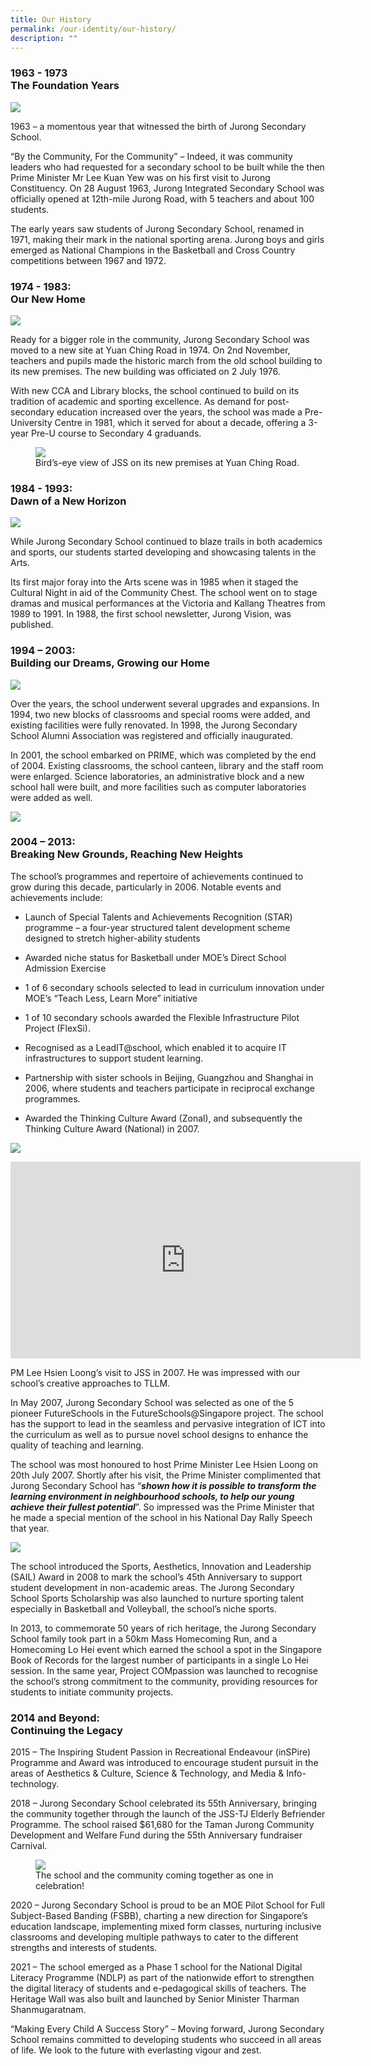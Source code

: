 ```yaml
---
title: Our History
permalink: /our-identity/our-history/
description: ""
---
```


### 1963 - 1973 <bR> The Foundation Years

![](/images/history.jpg)

1963 – a momentous year that witnessed the birth of Jurong Secondary School. 

“By the Community, For the Community” – Indeed, it was community leaders who had requested for a secondary school to be built while the then Prime Minister Mr Lee Kuan Yew was on his first visit to Jurong Constituency. On 28 August 1963, Jurong Integrated Secondary School was officially opened at 12th\-mile Jurong Road, with 5 teachers and about 100 students.

The early years saw students of Jurong Secondary School, renamed in 1971, making their mark in the national sporting arena. Jurong boys and girls emerged as National Champions in the Basketball and Cross Country competitions between 1967 and 1972.

### 1974 - 1983: <br> Our New Home

![](/images/history1.jpg)

Ready for a bigger role in the community, Jurong Secondary School was moved to a new site at Yuan Ching Road in 1974. On 2nd November, teachers and pupils made the historic march from the old school building to its new premises. The new building was officiated on 2 July 1976.

With new CCA and Library blocks, the school continued to build on its tradition of academic and sporting excellence. As demand for post-secondary education increased over the years, the school was made a Pre-University Centre in 1981, which it served for about a decade, offering a 3-year Pre-U course to Secondary 4 graduands.

<figure>  
<img src="/images/Our%20New%20Home_3.png">  
<figcaption> Bird’s-eye view of JSS on its new premises at Yuan Ching Road. </figcaption>  
</figure>

### 1984 - 1993: <br> Dawn of a New Horizon

![](/images/history2.jpg)

While Jurong Secondary School continued to blaze trails in both academics and sports, our students started developing and showcasing talents in the Arts.

Its first major foray into the Arts scene was in 1985 when it staged the Cultural Night in aid of the Community Chest. The school went on to stage dramas and musical performances at the Victoria and Kallang Theatres from 1989 to 1991. In 1988, the first school newsletter, Jurong Vision, was published.

### 1994 – 2003: <br> Building our Dreams, Growing our Home

![](/images/history3.jpg)
		 
Over the years, the school underwent several upgrades and expansions. In 1994, two new blocks of classrooms and special rooms were added, and existing facilities were fully renovated. In 1998, the Jurong Secondary School Alumni Association was registered and officially inaugurated.

In 2001, the school embarked on PRIME, which was completed by the end of 2004. Existing classrooms, the school canteen, library and the staff room were enlarged. Science laboratories, an administrative block and a new school hall were built, and more facilities such as computer laboratories were added as well.

![](/images/history4.jpg)

### 2004 – 2013: <br> Breaking New Grounds, Reaching New Heights

The school’s programmes and repertoire of achievements continued to grow during this decade, particularly in 2006. Notable events and achievements include:

*   Launch of Special Talents and Achievements Recognition (STAR) programme – a four-year structured talent development scheme designed to stretch higher-ability students

*   Awarded niche status for Basketball under MOE’s Direct School Admission Exercise

*   1 of 6 secondary schools selected to lead in curriculum innovation under MOE’s “Teach Less, Learn More” initiative

*   1 of 10 secondary schools awarded the Flexible Infrastructure Pilot Project (FlexSi).

*   Recognised as a LeadIT@school, which enabled it to acquire IT infrastructures to support student learning.

*   Partnership with sister schools in Beijing, Guangzhou and Shanghai in 2006, where students and teachers participate in reciprocal exchange programmes.

*   Awarded the Thinking Culture Award (Zonal), and subsequently the Thinking Culture Award (National) in 2007.

![](/images/letter.jpg)

<iframe width="560" height="315" src="https://www.youtube.com/embed/YVvZxnDak0w" title="YouTube video player" frameborder="0" allow="accelerometer; autoplay; clipboard-write; encrypted-media; gyroscope; picture-in-picture" allowfullscreen></iframe>

PM Lee Hsien Loong’s visit to JSS in 2007. He was impressed with our school’s creative approaches to TLLM.

In May 2007, Jurong Secondary School was selected as one of the 5 pioneer FutureSchools in the FutureSchools@Singapore project. The school has the support to lead in the seamless and pervasive integration of ICT into the curriculum as well as to pursue novel school designs to enhance the quality of teaching and learning.

The school was most honoured to host Prime Minister Lee Hsien Loong on 20th July 2007. Shortly after his visit, the Prime Minister complimented that Jurong Secondary School has “**_shown how it is possible to transform the learning environment in neighbourhood schools, to help our young achieve their fullest potential_**”. So impressed was the Prime Minister that he made a special mention of the school in his National Day Rally Speech that year.

![](/images/history5.jpg)

The school introduced the Sports, Aesthetics, Innovation and Leadership (SAIL) Award in 2008 to mark the school’s 45th Anniversary to support student development in non-academic areas. The Jurong Secondary School Sports Scholarship was also launched to nurture sporting talent especially in Basketball and Volleyball, the school’s niche sports.

In 2013, to commemorate 50 years of rich heritage, the Jurong Secondary School family took part in a 50km Mass Homecoming Run, and a Homecoming Lo Hei event which earned the school a spot in the Singapore Book of Records for the largest number of participants in a single Lo Hei session. In the same year, Project COMpassion was launched to recognise the school’s strong commitment to the community, providing resources for students to initiate community projects.

### 2014 and Beyond: <br> Continuing the Legacy

2015 – The Inspiring Student Passion in Recreational Endeavour (inSPire) Programme and Award was introduced to encourage student pursuit in the areas of Aesthetics & Culture, Science & Technology, and Media & Info-technology.

2018 – Jurong Secondary School celebrated its 55th Anniversary, bringing the community together through the launch of the JSS-TJ Elderly Befriender Programme. The school raised $61,680 for the Taman Jurong Community Development and Welfare Fund during the 55th Anniversary fundraiser Carnival.

<figure>  
<img src="/images/history6.jpg">  
<figcaption> The school and the community coming together as one in celebration! </figcaption>  
</figure>

2020 – Jurong Secondary School is proud to be an MOE Pilot School for Full Subject-Based Banding (FSBB), charting a new direction for Singapore’s education landscape, implementing mixed form classes, nurturing inclusive classrooms and developing multiple pathways to cater to the different strengths and interests of students.

2021 – The school emerged as a Phase 1 school for the National Digital Literacy Programme (NDLP) as part of the nationwide effort to strengthen the digital literacy of students and e-pedagogical skills of teachers. The Heritage Wall was also built and launched by Senior Minister Tharman Shanmugaratnam.  

“Making Every Child A Success Story” – Moving forward, Jurong Secondary School remains committed to developing students who succeed in all areas of life. We look to the future with everlasting vigour and zest.